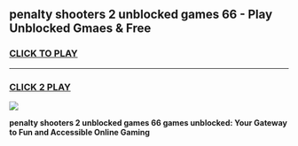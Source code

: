
## penalty shooters 2 unblocked games 66 - Play Unblocked Gmaes & Free
<h3>
<a href="https://news.freeplayer.one?title=penalty_shooters_2_unblocked_games_66&ref=16F">CLICK TO PLAY</a></h3>
<hr>

<h3>
<a href="https://news.freeplayer.one?title=penalty_shooters_2_unblocked_games_66&ref=16F">CLICK 2 PLAY</a>
  
</h3>

<a href="https://news.freeplayer.one?title=penalty_shooters_2_unblocked_games_66&ref=16F/"><img src="https://clearcache.store/games.png"></a>


**penalty shooters 2 unblocked games 66 games unblocked: Your Gateway to Fun and Accessible Online Gaming**
